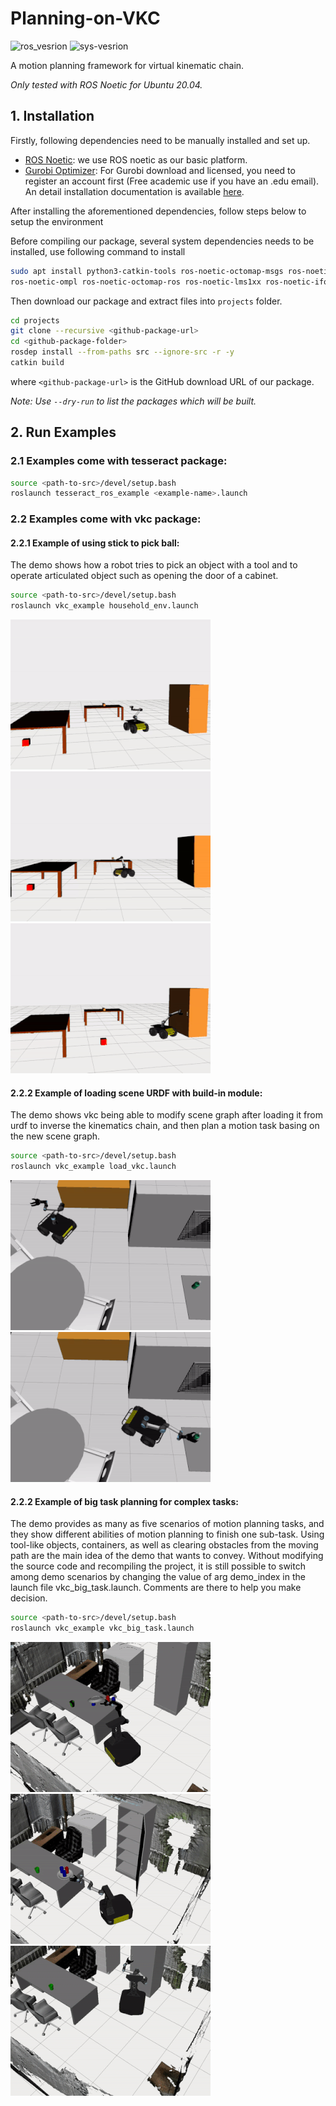 # Planning-on-VKC

![ros_vesrion](https://img.shields.io/badge/ROS-Noetic-blue) ![sys-vesrion](https://img.shields.io/badge/Ubuntu-20.04-blue) 

A motion planning framework for virtual kinematic chain.

*Only tested with ROS Noetic for Ubuntu 20.04.*

## 1. Installation

Firstly, following dependencies need to be manually installed and set up.
- [ROS Noetic](http://wiki.ros.org/noetic/Installation): we use ROS noetic as our basic platform.
- [Gurobi Optimizer](https://www.gurobi.com/downloads/gurobi-optimizer-eula/): For Gurobi download and licensed, you need to register an account first (Free academic use if you have an .edu email). An detail installation documentation is available [here](https://www.gurobi.com/documentation/).

After installing the aforementioned dependencies, follow steps below to setup the environment

Before compiling our package, several system dependencies needs to be installed, use following command to install

```bash
sudo apt install python3-catkin-tools ros-noetic-octomap-msgs ros-noetic-octomap \
ros-noetic-ompl ros-noetic-octomap-ros ros-noetic-lms1xx ros-noetic-ifopt
```


Then download our package and extract files into `projects` folder.

```bash
cd projects
git clone --recursive <github-package-url>
cd <github-package-folder>
rosdep install --from-paths src --ignore-src -r -y
catkin build
```

where `<github-package-url>` is the GitHub download URL of our package.

*Note: Use `--dry-run` to list the packages which will be built.*



## 2. Run Examples

### 2.1 Examples come with tesseract package:

``` bash
source <path-to-src>/devel/setup.bash
roslaunch tesseract_ros_example <example-name>.launch
```

### 2.2 Examples come with vkc package:

#### 2.2.1 Example of using stick to pick ball:
The demo shows how a robot tries to pick an object with a tool and to operate articulated object such as opening the door of a cabinet.
``` bash
source <path-to-src>/devel/setup.bash
roslaunch vkc_example household_env.launch
```
![image](./src/pictures/vkc_pick_stick.gif)   ![image](./src/pictures/vkc_move_ball_with_stick.gif)    ![image](./src/pictures/vkc_open_cabinet_door.gif)
#### 2.2.2 Example of loading scene URDF with build-in module:
The demo shows vkc being able to modify scene graph after loading it from urdf to inverse the kinematics chain, and then plan a motion task basing on the new scene graph.
``` bash
source <path-to-src>/devel/setup.bash
roslaunch vkc_example load_vkc.launch
```
![image](./src/pictures/vkc_urdf_pick_bottle_with_gripper.gif)    ![image](./src/pictures/vkc_urdf_move_bottle_with_gripper.gif)
#### 2.2.2 Example of big task planning for complex tasks:
The demo provides as many as five scenarios of motion planning tasks, and they show different abilities of motion planning to finish one sub-task. Using tool-like objects, containers, as well as clearing obstacles from the moving path are the main idea of the demo that wants to convey.  Without modifying the source code and recompiling the project, it is still possible to switch among demo scenarios by changing the value of arg demo_index in the launch file vkc_big_task.launch. Comments are there to help you make decision. 
``` bash
source <path-to-src>/devel/setup.bash
roslaunch vkc_example vkc_big_task.launch
```
![image](./src/pictures/vkc_big_task_move_cup_with_plate.gif)    ![image](./src/pictures/vkc_big_task_move_all_cups_with_plate_into_cabinet.gif)    ![image](./src/pictures/vkc_big_task_move_chair_away_from_path_way.gif)
